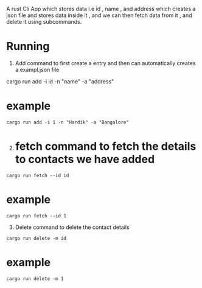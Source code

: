 A rust Cli App which stores data i.e id , name , and address which creates a json file and stores data inside it , and we can then fetch data from it , and delete it using subcommands.

 # Running

 1. Add command to first create a entry and then can automatically creates a exampl.json file

 cargo run add -i id -n "name" -a "address"

# example 

``` cargo run add -i 1 -n "Hardik" -a "Bangalore" ```

2. # fetch command to fetch the details to contacts we have added 

 ``` cargo run fetch --id id ```
 
 # example 
 ``` cargo run fetch --id 1 ```

3. Delete command to delete the contact details

``` cargo run delete -m id ```
 
# example 
``` cargo run delete -m 1 ```

